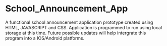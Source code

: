 # School_Announcement_App
A functional school announcement application prototype created using HTML, JAVASCRIPT and CSS. Application is programmed to run using local storage at this time. Future possible updates will help intergrate this program into a IOS/Android platforms.
